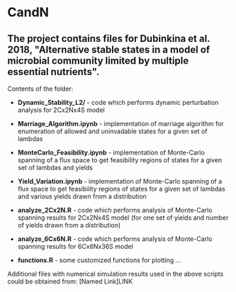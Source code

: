 # CandN

## The project contains files for Dubinkina et al. 2018, "Alternative stable states in a model of microbial community limited by multiple essential nutrients". ##

Contents of the folder:

- __Dynamic_Stability_L2/__ - code which performs dynamic perturbation analysis for 2Cx2Nx4S model

- __Marriage_Algorithm.ipynb__ - implementation of marriage algorithm for enumeration of allowed and uninvadable states for a given set of lambdas

- __MonteCarlo_Feasibility.ipynb__ - implementation of Monte-Carlo spanning of a flux space to get feasibility regions of states for a given set of lambdas and yields

- __Yield_Variation.ipynb__ - implementation of Monte-Carlo spanning of a flux space to get feasibility regions of states for a given set of lambdas and various yields drawn from a distribution

- __analyze_2Cx2N.R__ - code which performs analysis of Monte-Carlo spanning results for 2Cx2Nx4S model (for one set of yields and number of yields drawn from a distribution)

- __analyze_6Cx6N.R__ - code which performs analysis of Monte-Carlo spanning results for 6Cx6Nx36S model

- __functions.R__ - some customized functions for plotting
...

Additional files with numerical simulation results used in the above scripts could be obtained from: [Named Link]LINK
